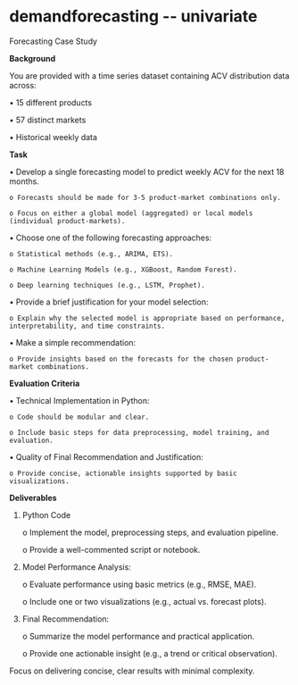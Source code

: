 # demandforecasting -- univariate

Forecasting Case Study

**Background**

You are provided with a time series dataset containing ACV distribution data across:

• 15 different products

• 57 distinct markets

• Historical weekly data

**Task**

• Develop a single forecasting model to predict weekly ACV for the next 18 months.

    o Forecasts should be made for 3-5 product-market combinations only.

    o Focus on either a global model (aggregated) or local models (individual product-markets).


• Choose one of the following forecasting approaches:

    o Statistical methods (e.g., ARIMA, ETS).

    o Machine Learning Models (e.g., XGBoost, Random Forest).
    
    o Deep learning techniques (e.g., LSTM, Prophet).

    
• Provide a brief justification for your model selection:

    o Explain why the selected model is appropriate based on performance, interpretability, and time constraints.

    
• Make a simple recommendation:

    o Provide insights based on the forecasts for the chosen product-market combinations.


**Evaluation Criteria**

• Technical Implementation in Python:

    o Code should be modular and clear.
    
    o Include basic steps for data preprocessing, model training, and evaluation. 
    
• Quality of Final Recommendation and Justification:

    o Provide concise, actionable insights supported by basic visualizations.

**Deliverables**

1. Python Code
   
   o Implement the model, preprocessing steps, and evaluation pipeline.

   o Provide a well-commented script or notebook.

   
2. Model Performance Analysis:
   
    o Evaluate performance using basic metrics (e.g., RMSE, MAE).
   
    o Include one or two visualizations (e.g., actual vs. forecast plots).
   
4. Final Recommendation:
   
    o Summarize the model performance and practical application.
   
    o Provide one actionable insight (e.g., a trend or critical observation).



Focus on delivering concise, clear results with minimal complexity.
